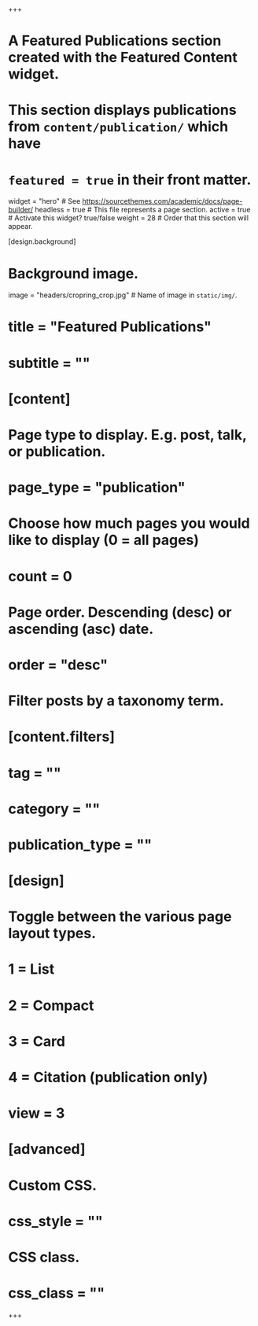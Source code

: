 +++
# A Featured Publications section created with the Featured Content widget.
# This section displays publications from `content/publication/` which have
# `featured = true` in their front matter.

widget = "hero"  # See https://sourcethemes.com/academic/docs/page-builder/
headless = true  # This file represents a page section.
active = true  # Activate this widget? true/false
weight = 28  # Order that this section will appear.

[design.background]
  # Background image.
  image = "headers/cropring_crop.jpg"  # Name of image in `static/img/`.


# title = "Featured Publications"
# subtitle = ""

# [content]
  # Page type to display. E.g. post, talk, or publication.
 #  page_type = "publication"
  
  # Choose how much pages you would like to display (0 = all pages)
 #  count = 0

  # Page order. Descending (desc) or ascending (asc) date.
 #  order = "desc"

  # Filter posts by a taxonomy term.
 #  [content.filters]
   # tag = ""
   # category = ""
   # publication_type = ""
  
# [design]
  # Toggle between the various page layout types.
  #   1 = List
  #   2 = Compact
  #   3 = Card
  #   4 = Citation (publication only)
 # view = 3
   
  
# [advanced]
 # Custom CSS. 
 # css_style = ""
 
 # CSS class.
 # css_class = ""
+++
<br>
<br>
<br>
<br>
<br>
<br>

